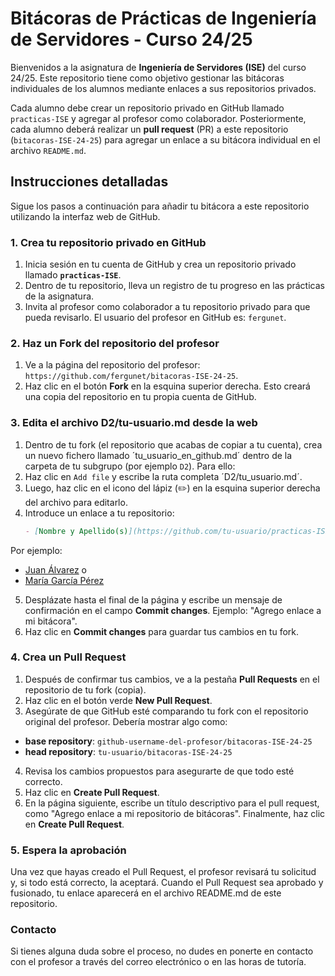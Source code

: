 # Bitácoras de Prácticas de Ingeniería de Servidores - Curso 24/25

Bienvenidos a la asignatura de **Ingeniería de Servidores (ISE)** del curso 24/25. Este repositorio tiene como objetivo gestionar las bitácoras individuales de los alumnos mediante enlaces a sus repositorios privados.

Cada alumno debe crear un repositorio privado en GitHub llamado `practicas-ISE` y agregar al profesor como colaborador. Posteriormente, cada alumno deberá realizar un **pull request** (PR) a este repositorio (`bitacoras-ISE-24-25`) para agregar un enlace a su bitácora individual en el archivo `README.md`.

## Instrucciones detalladas

Sigue los pasos a continuación para añadir tu bitácora a este repositorio utilizando la interfaz web de GitHub.

### 1. Crea tu repositorio privado en GitHub
1. Inicia sesión en tu cuenta de GitHub y crea un repositorio privado llamado **`practicas-ISE`**.
2. Dentro de tu repositorio, lleva un registro de tu progreso en las prácticas de la asignatura.
3. Invita al profesor como colaborador a tu repositorio privado para que pueda revisarlo. El usuario del profesor en GitHub es: `fergunet`.

### 2. Haz un **Fork** del repositorio del profesor
1. Ve a la página del repositorio del profesor: `https://github.com/fergunet/bitacoras-ISE-24-25`.
2. Haz clic en el botón **Fork** en la esquina superior derecha. Esto creará una copia del repositorio en tu propia cuenta de GitHub.

### 3. Edita el archivo D2/tu-usuario.md desde la web
1. Dentro de tu fork (el repositorio que acabas de copiar a tu cuenta), crea un nuevo fichero llamado ´tu_usuario_en_github.md´ dentro de la carpeta de tu subgrupo (por ejemplo `D2`). Para ello:
2. Haz clic en `Add file` y escribe la ruta completa ´D2/tu_usuario.md´.
3. Luego, haz clic en el icono del lápiz (✏️) en la esquina superior derecha del archivo para editarlo.
4. Introduce un enlace a tu repositorio:
   ```markdown
   - [Nombre y Apellido(s)](https://github.com/tu-usuario/practicas-ISE)
   ```
Por ejemplo:
- [Juan Álvarez](https://github.com/juanpe/practicas-ISE)
o
- [María García Pérez](https://github.com/mariki/practicas-ISE)

5. Desplázate hasta el final de la página y escribe un mensaje de confirmación en el campo **Commit changes**. Ejemplo: "Agrego enlace a mi bitácora".
6. Haz clic en **Commit changes** para guardar tus cambios en tu fork.

### 4. Crea un Pull Request

1. Después de confirmar tus cambios, ve a la pestaña **Pull Requests** en el repositorio de tu fork (copia).
2. Haz clic en el botón verde **New Pull Request**.
3. Asegúrate de que GitHub esté comparando tu fork con el repositorio original del profesor. Debería mostrar algo como:
-  **base repository**: `github-username-del-profesor/bitacoras-ISE-24-25`
-  **head repository**: `tu-usuario/bitacoras-ISE-24-25`
4. Revisa los cambios propuestos para asegurarte de que todo esté correcto.
5. Haz clic en **Create Pull Request**.
6. En la página siguiente, escribe un título descriptivo para el pull request, como "Agrego enlace a mi repositorio de bitácoras". Finalmente, haz clic en **Create Pull Request**.

### 5. Espera la aprobación

Una vez que hayas creado el Pull Request, el profesor revisará tu solicitud y, si todo está correcto, la aceptará. Cuando el Pull Request sea aprobado y fusionado, tu enlace aparecerá en el archivo README.md de este repositorio.

### Contacto

Si tienes alguna duda sobre el proceso, no dudes en ponerte en contacto con el profesor a través del correo electrónico o en las horas de tutoría.
